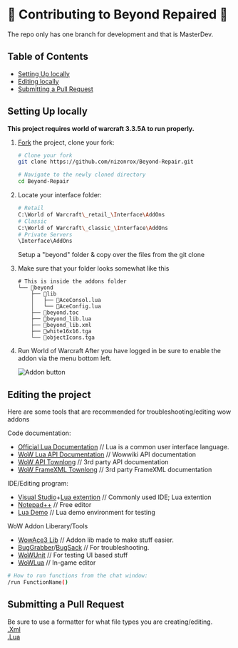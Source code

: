 # 🔮 Contributing to Beyond Repaired 🔮
The repo only has one branch for development and that is MasterDev.

## Table of Contents

- [Setting Up locally](#setting-up-locally)
- [Editing locally](#editing-the-project)
- [Submitting a Pull Request](#submitting-a-pull-request)


## Setting Up locally

**This project requires world of warcraft 3.3.5A to run properly.**

1.  [Fork](https://help.github.com/articles/fork-a-repo/) the project, clone
    your fork:
    
    ```sh
    # Clone your fork
    git clone https://github.com/nizonrox/Beyond-Repair.git

    # Navigate to the newly cloned directory
    cd Beyond-Repair
    ```
2. Locate your interface folder:
    
    ```sh
    # Retail
    C:\World of Warcraft\_retail_\Interface\AddOns
    # Classic
    C:\World of Warcraft\_classic_\Interface\AddOns
    # Private Servers
    \Interface\AddOns
    ```
    
    Setup a "beyond" folder & copy over the files from the git clone
    
3. Make sure that your folder looks somewhat like this
    
    ```
    # This is inside the addons folder
    └── 📁beyond
        ├── 📁lib
        │   ├── 📄AceConsol.lua
        │   └── 📄AceConfig.lua
        ├── 📄beyond.toc
        ├── 📄beyond_lib.lua
        ├── 📑beyond_lib.xml
        ├── 🎨white16x16.tga
        └── 🎨objectIcons.tga
    ```
4. Run World of Warcraft
    After you have logged in be sure to enable the addon via the menu bottom left.
    
    <img src="https://www.almarsguides.com/Almar's%20Stuff/WoW/Addons/HowTo/Addons%20Button.jpg" alt="Addon button">

## Editing the project

Here are some tools that are recommended for troubleshooting/editing wow addons

Code documentation:
* [Official Lua Documentation](https://www.lua.org/pil/contents.html) // Lua is a common user interface language.
* [WoW Lua API Documentation](https://wowwiki-archive.fandom.com/wiki/World_of_Warcraft_API)  // Wowwiki API documentation
* [WoW API Townlong](https://www.townlong-yak.com/framexml/live/Blizzard_APIDocumentation) // 3rd party API documentation
* [WoW FrameXML Townlong](https://www.townlong-yak.com/framexml/builds) // 3rd party FrameXML documentation

IDE/Editing program:
* [Visual Studio](https://code.visualstudio.com/)+[Lua extention](https://marketplace.visualstudio.com/items?itemName=trixnz.vscode-lua) // Commonly used IDE; Lua extention
* [Notepad++](https://notepad-plus-plus.org/downloads/) // Free editor
* [Lua Demo](https://www.lua.org/cgi-bin/demo) // Lua demo environment for testing

WoW Addon Liberary/Tools
* [WowAce3 Lib](https://www.wowace.com/projects/ace3) // Addon lib made to make stuff easier.
* [BugGrabber](https://www.wowace.com/projects/bug-grabber)/[BugSack](https://www.curseforge.com/wow/addons/bugsack) // For troubleshooting.
* [WoWUnit](https://www.curseforge.com/wow/addons/wow-unit) // For testing UI based stuff
* [WoWLua](https://www.curseforge.com/wow/addons/wowlua) // In-game editor

```sh
# How to run functions from the chat window:
/run FunctionName()
```

## Submitting a Pull Request
Be sure to use a formatter for what file types you are creating/editing.<br/>
[.Xml](https://www.webtoolkitonline.com/xml-formatter.html)<br/>
[.Lua](https://goonlinetools.com/lua-beautifier/)

